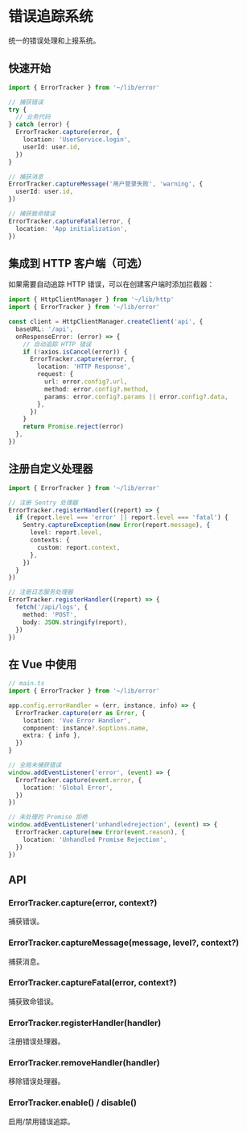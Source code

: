 # 错误追踪系统

统一的错误处理和上报系统。

## 快速开始

```typescript
import { ErrorTracker } from '~/lib/error'

// 捕获错误
try {
  // 业务代码
} catch (error) {
  ErrorTracker.capture(error, {
    location: 'UserService.login',
    userId: user.id,
  })
}

// 捕获消息
ErrorTracker.captureMessage('用户登录失败', 'warning', {
  userId: user.id,
})

// 捕获致命错误
ErrorTracker.captureFatal(error, {
  location: 'App initialization',
})
```

## 集成到 HTTP 客户端（可选）

如果需要自动追踪 HTTP 错误，可以在创建客户端时添加拦截器：

```typescript
import { HttpClientManager } from '~/lib/http'
import { ErrorTracker } from '~/lib/error'

const client = HttpClientManager.createClient('api', {
  baseURL: '/api',
  onResponseError: (error) => {
    // 自动追踪 HTTP 错误
    if (!axios.isCancel(error)) {
      ErrorTracker.capture(error, {
        location: 'HTTP Response',
        request: {
          url: error.config?.url,
          method: error.config?.method,
          params: error.config?.params || error.config?.data,
        },
      })
    }
    return Promise.reject(error)
  },
})
```

## 注册自定义处理器

```typescript
import { ErrorTracker } from '~/lib/error'

// 注册 Sentry 处理器
ErrorTracker.registerHandler((report) => {
  if (report.level === 'error' || report.level === 'fatal') {
    Sentry.captureException(new Error(report.message), {
      level: report.level,
      contexts: {
        custom: report.context,
      },
    })
  }
})

// 注册日志服务处理器
ErrorTracker.registerHandler((report) => {
  fetch('/api/logs', {
    method: 'POST',
    body: JSON.stringify(report),
  })
})
```

## 在 Vue 中使用

```typescript
// main.ts
import { ErrorTracker } from '~/lib/error'

app.config.errorHandler = (err, instance, info) => {
  ErrorTracker.capture(err as Error, {
    location: 'Vue Error Handler',
    component: instance?.$options.name,
    extra: { info },
  })
}

// 全局未捕获错误
window.addEventListener('error', (event) => {
  ErrorTracker.capture(event.error, {
    location: 'Global Error',
  })
})

// 未处理的 Promise 拒绝
window.addEventListener('unhandledrejection', (event) => {
  ErrorTracker.capture(new Error(event.reason), {
    location: 'Unhandled Promise Rejection',
  })
})
```

## API

### ErrorTracker.capture(error, context?)

捕获错误。

### ErrorTracker.captureMessage(message, level?, context?)

捕获消息。

### ErrorTracker.captureFatal(error, context?)

捕获致命错误。

### ErrorTracker.registerHandler(handler)

注册错误处理器。

### ErrorTracker.removeHandler(handler)

移除错误处理器。

### ErrorTracker.enable() / disable()

启用/禁用错误追踪。
